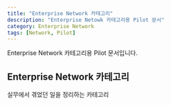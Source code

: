 ```yaml
---
title: "Enterprise Network 카테고리"
description: "Enterprise Netowk 카테고리용 Pilot 문서"
category: Enterprise Network
tags: [Network, Pilot]
---
```


Enterprise Network 카테고리용 Pilot 문서입니다.  

## Enterprise Network 카테고리
실무에서 겪었던 일을 정리하는 카테고리
